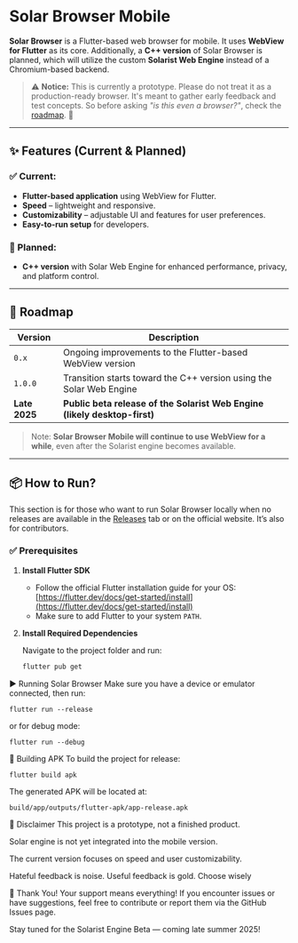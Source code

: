 # Solar Browser Mobile

**Solar Browser** is a Flutter-based web browser for mobile. It uses **WebView for Flutter** as its core. Additionally, a **C++ version** of Solar Browser is planned, which will utilize the custom **Solarist Web Engine** instead of a Chromium-based backend.

> ⚠️ **Notice:** This is currently a prototype. Please do not treat it as a production-ready browser. It's meant to gather early feedback and test concepts. So before asking *"is this even a browser?"*, check the [roadmap](browser.solar/roadmap). 🙂

---

## ✨ Features (Current & Planned)

### ✅ Current:
- **Flutter-based application** using WebView for Flutter.
- **Speed** – lightweight and responsive.
- **Customizability** – adjustable UI and features for user preferences.
- **Easy-to-run setup** for developers.

### 🔮 Planned:
- **C++ version** with Solar Web Engine for enhanced performance, privacy, and platform control.

---

## 🚀 Roadmap

| Version      | Description                                                                 |
|--------------|-----------------------------------------------------------------------------|
| `0.x`        | Ongoing improvements to the Flutter-based WebView version                  |
| `1.0.0`      | Transition starts toward the C++ version using the Solar Web Engine     |
| **Late 2025**| **Public beta release of the Solarist Web Engine (likely desktop-first)**  |

> Note: **Solar Browser Mobile will continue to use WebView for a while**, even after the Solarist engine becomes available.

---

## 📦 How to Run?

This section is for those who want to run Solar Browser locally when no releases are available in the [Releases](#) tab or on the official website. It’s also for contributors.

### ✅ Prerequisites

1. **Install Flutter SDK**  
   - Follow the official Flutter installation guide for your OS:  
     [https://flutter.dev/docs/get-started/install](https://flutter.dev/docs/get-started/install)  
   - Make sure to add Flutter to your system `PATH`.

2. **Install Required Dependencies**

   Navigate to the project folder and run:

   ```bash
   flutter pub get

▶️ Running Solar Browser
Make sure you have a device or emulator connected, then run:
  ```
  flutter run --release
  ```
or for debug mode:
  ```
  flutter run --debug
  ```

📱 Building APK
To build the project for release:
  ```
  flutter build apk
  ```
The generated APK will be located at:
  ```
  build/app/outputs/flutter-apk/app-release.apk
  ```

💬 Disclaimer
This project is a prototype, not a finished product.

Solar engine is not yet integrated into the mobile version.

The current version focuses on speed and user customizability.

Hateful feedback is noise. Useful feedback is gold. Choose wisely

🙏 Thank You!
Your support means everything!
If you encounter issues or have suggestions, feel free to contribute or report them via the GitHub Issues page.

Stay tuned for the Solarist Engine Beta — coming late summer 2025!


